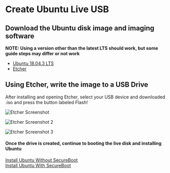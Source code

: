 # Create Ubuntu Live USB

## Download the Ubuntu disk image and imaging software
__NOTE: Using a version other than the latest LTS should work, but some guide steps may differ or not work__
* [Ubuntu 18.04.3 LTS](http://releases.ubuntu.com/18.04/ubuntu-18.04.3-desktop-amd64.iso)
* [Etcher](https://www.balena.io/etcher/)

## Using Etcher, write the image to a USB Drive

After installing and opening Etcher, select your USB device and downloaded .iso and press the button labeled Flash!

![Etcher Screenshot](Images/etcherScreen.PNG "Etcher Screenshot")

![Etcher Screenshot 2](Images/etcherScreen2.PNG "Etcher Screenshot")

![Etcher Screenshot 3](Images/etcherScreen3.PNG "Etcher Screenshot")

#### Once the drive is created, continue to booting the live disk and installing Ubuntu

[Install Ubuntu Without SecureBoot](SecureBootOff.md)    
[Install Ubuntu With SecureBoot](SecureBootOn.md)
